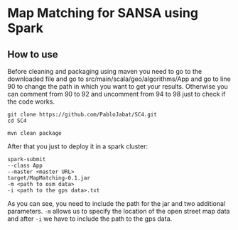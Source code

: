 Map Matching for SANSA using Spark
=============================

How to use
----------

Before cleaning and packaging using maven you need to go to the downloaded file and go to 
src/main/scala/geo/algorithms/App and go to line 90 to change the path in which you want to get
your results. Otherwise you can comment from 90 to 92 and uncomment from 94 to 98 just to check
if the code works. 

```
git clone https://github.com/PabloJabat/SC4.git
cd SC4

mvn clean package
````

After that you just to deploy it in a spark cluster:

```
spark-submit 
--class App 
--master <master URL> 
target/MapMatching-0.1.jar 
-m <path to osm data>
-i <path to the gps data>.txt

````
As you can see, you need to include the path for the jar and two 
additional parameters. `-m` allows us to specify the location of 
the open street map data and after `-i` we have to include the path
to the gps data.
